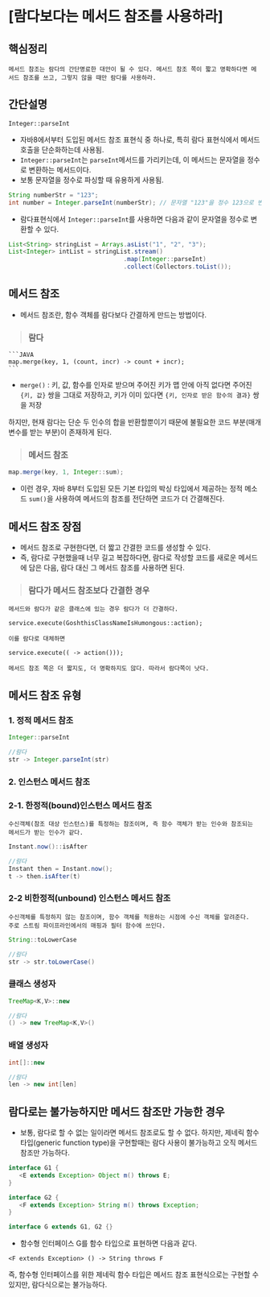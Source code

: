 # [람다보다는 메서드 참조를 사용하라]

## 핵심정리
    메서드 참조는 람다의 간단명료한 대안이 될 수 있다. 메서드 참조 쪽이 짧고 명확하다면 메서드 참조를 쓰고, 그렇지 않을 때만 람다를 사용하라.

## 간단설명
```
Integer::parseInt
```
* 자바8에서부터 도입된 메서드 참조 표현식 중 하나로, 특히 람다 표현식에서 메서드 호출을 단순화하는데 사용됨.
* `Integer::parseInt`는 `parseInt`메서드를 가리키는데, 이 메서드는 문자열을 정수로 변환하는 메서드이다.
* 보통 문자열을 정수로 파싱할 때 유용하게 사용됨.

```JAVA
String numberStr = "123";
int number = Integer.parseInt(numberStr); // 문자열 "123"을 정수 123으로 변환
```
* 람다표현식에서 `Integer::parseInt`를 사용하면 다음과 같이 문자열을 정수로 변환할 수 있다.
```JAVA
List<String> stringList = Arrays.asList("1", "2", "3");
List<Integer> intList = stringList.stream()
                                .map(Integer::parseInt)
                                .collect(Collectors.toList());
```



## 메서드 참조
* 메서드 참조란, 함수 객체를 람다보다 간결하게 만드는 방법이다.

> ### 람다
    ```JAVA
    map.merge(key, 1, (count, incr) -> count + incr);
    ```

* `merge()` : 키, 값, 함수를 인자로 받으며 주어진 키가 맵 안에 아직 없다면 주어진 `{키, 값}` 쌍을 그대로 저장하고, 키가 이미 있다면 `{키, 인자로 받은 함수의 결과}` 쌍을 저장

하지만, 현재 람다는 단순 두 인수의 합을 반환할뿐이기 때문에 불필요한 코드 부분(매개변수를 받는 부분)이 존재하게 된다.

> ### 메서드  참조
```JAVA
map.merge(key, 1, Integer::sum);
```

* 이런 경우, 자바 8부터 도입된 모든 기본 타입의 박싱 타입에서 제공하는 정적 메소드 `sum()`을 사용하여 메서드의 참조를 전단하면 코드가 더 간결해진다.

## 메서드 참조 장점
* 메서드 참조로 구현한다면, 더 짧고 간결한 코드를 생성할 수 있다.
* 즉, 람다로 구현했을때 너무 길고 복잡하다면, 람다로 작성할 코드를 새로운 메서드에 담은 다음, 람다 대신 그 메서드 참조를 사용하면 된다.

> ### 람다가 메서드 참조보다 간결한 경우
    메서드와 람다가 같은 클래스에 있는 경우 람다가 더 간결하다.

    service.execute(GoshthisClassNameIsHumongous::action);
    
    이를 람다로 대체하면

    service.execute(( -> action()));

    메서드 참조 쪽은 더 짧지도, 더 명확하지도 않다. 따라서 람다쪽이 낫다.


## 메서드 참조 유형

### 1. 정적 메서드 참조
```JAVA
Integer::parseInt
```
```JAVA
//람다
str -> Integer.parseInt(str)
```

### 2. 인스턴스 메서드 참조

### 2-1. 한정적(bound)인스턴스 메서드 참조
    수신객체(참조 대상 인스턴스)를 특정하는 참조이며, 즉 함수 객체가 받는 인수와 참조되는 메서드가 받는 인수가 같다.

```JAVA
Instant.now()::isAfter
```
```JAVA
//람다
Instant then = Instant.now();
t -> then.isAfter(t)
```

### 2-2 비한정적(unbound) 인스턴스 메서드 참조
    수신객체를 특정하지 않는 참조이며, 함수 객체를 적용하는 시점에 수신 객체를 알려준다.
    주로 스트림 파이프라인에서의 매핑과 필터 함수에 쓰인다.

```JAVA
String::toLowerCase
```
```JAVA
//람다
str -> str.toLowerCase()
```

### 클래스 생성자

```JAVA
TreeMap<K,V>::new
```
```JAVA
//람다
() -> new TreeMap<K,V>()
```

### 배열 생성자

```JAVA
int[]::new
```
```JAVA
//람다
len -> new int[len]
```

## 람다로는 불가능하지만 메서드 참조만 가능한 경우

* 보통, 람다로 할 수 없는 일이라면 메서드 참조로도 할 수 없다. 하지만, 제네릭 함수 타입(generic function type)을 구현할때는 람다 사용이 불가능하고 오직 메서드 참조만 가능하다.


```JAVA
interface G1 {
   <E extends Exception> Object m() throws E;
}

interface G2 {
   <F extends Exception> String m() throws Exception;
}

interface G extends G1, G2 {}
```

* 함수형 인터페이스 G를 함수 타입으로 표현하면 다음과 같다.

```
<F extends Exception> () -> String throws F
```

즉, 함수형 인터페이스를 위한 제네릭 함수 타입은 메서드 참조 표현식으로는 구현할 수 있지만, 람다식으로는 불가능하다.
